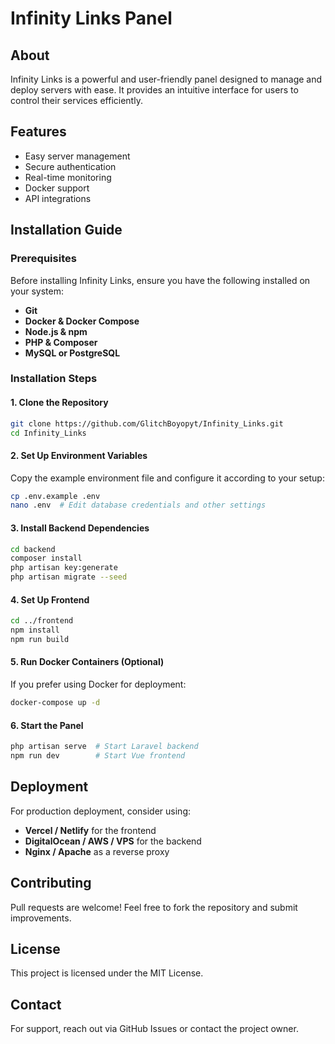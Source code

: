 # Infinity Links Panel

## About
Infinity Links is a powerful and user-friendly panel designed to manage and deploy servers with ease. It provides an intuitive interface for users to control their services efficiently.

## Features
- Easy server management
- Secure authentication
- Real-time monitoring
- Docker support
- API integrations

## Installation Guide

### Prerequisites
Before installing Infinity Links, ensure you have the following installed on your system:
- **Git**
- **Docker & Docker Compose**
- **Node.js & npm**
- **PHP & Composer**
- **MySQL or PostgreSQL**

### Installation Steps

#### 1. Clone the Repository
```bash
git clone https://github.com/GlitchBoyopyt/Infinity_Links.git
cd Infinity_Links
```

#### 2. Set Up Environment Variables
Copy the example environment file and configure it according to your setup:
```bash
cp .env.example .env
nano .env  # Edit database credentials and other settings
```

#### 3. Install Backend Dependencies
```bash
cd backend
composer install
php artisan key:generate
php artisan migrate --seed
```

#### 4. Set Up Frontend
```bash
cd ../frontend
npm install
npm run build
```

#### 5. Run Docker Containers (Optional)
If you prefer using Docker for deployment:
```bash
docker-compose up -d
```

#### 6. Start the Panel
```bash
php artisan serve  # Start Laravel backend
npm run dev        # Start Vue frontend
```

## Deployment
For production deployment, consider using:
- **Vercel / Netlify** for the frontend
- **DigitalOcean / AWS / VPS** for the backend
- **Nginx / Apache** as a reverse proxy

## Contributing
Pull requests are welcome! Feel free to fork the repository and submit improvements.

## License
This project is licensed under the MIT License.

## Contact
For support, reach out via GitHub Issues or contact the project owner.


